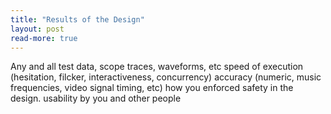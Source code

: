 ```yaml
---
title: "Results of the Design"
layout: post
read-more: true
---
```


Any and all test data, scope traces, waveforms, etc
speed of execution (hesitation, filcker, interactiveness, concurrency)
accuracy (numeric, music frequencies, video signal timing, etc)
how you enforced safety in the design.
usability by you and other people
